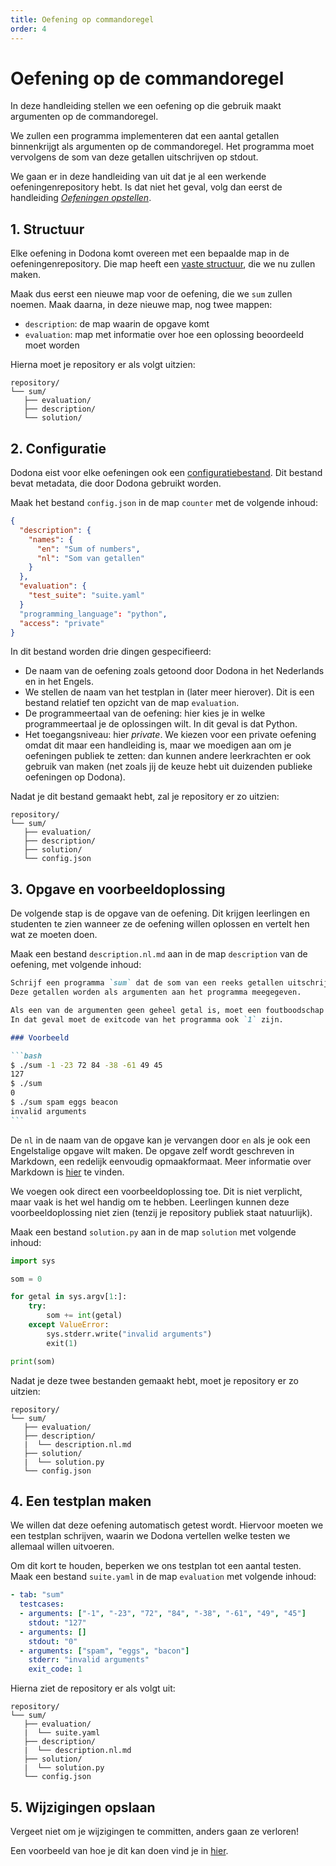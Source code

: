 ```yaml
---
title: Oefening op commandoregel
order: 4
---
```


# Oefening op de commandoregel

In deze handleiding stellen we een oefening op die gebruik maakt argumenten op de commandoregel.

We zullen een programma implementeren dat een aantal getallen binnenkrijgt als argumenten op de commandoregel.
Het programma moet vervolgens de som van deze getallen uitschrijven op stdout.

We gaan er in deze handleiding van uit dat je al een werkende oefeningenrepository hebt.
Is dat niet het geval, volg dan eerst de handleiding [_Oefeningen opstellen_](/nl/guides/exercises/creating-exercises/introduction/).

## 1. Structuur

Elke oefening in Dodona komt overeen met een bepaalde map in de oefeningenrepository.
Die map heeft een [vaste structuur](/nl/references/exercise-directory-structure), die we nu zullen maken.

Maak dus eerst een nieuwe map voor de oefening, die we `sum` zullen noemen.
Maak daarna, in deze nieuwe map, nog twee mappen:
- `description`: de map waarin de opgave komt
- `evaluation`: map met informatie over hoe een oplossing beoordeeld moet worden

Hierna moet je repository er als volgt uitzien:

```
repository/
└── sum/
   ├── evaluation/
   ├── description/
   └── solution/
```

## 2. Configuratie

Dodona eist voor elke oefeningen ook een [configuratiebestand](/nl/references/exercise-config).
Dit bestand bevat metadata, die door Dodona gebruikt worden.

Maak het bestand `config.json` in de map `counter` met de volgende inhoud:

```json
{
  "description": {
    "names": {
      "en": "Sum of numbers",
      "nl": "Som van getallen"
    }
  },
  "evaluation": {
    "test_suite": "suite.yaml"
  }
  "programming_language": "python",
  "access": "private"
}
```

In dit bestand worden drie dingen gespecifieerd:

- De naam van de oefening zoals getoond door Dodona in het Nederlands en in het Engels.
- We stellen de naam van het testplan in (later meer hierover). Dit is een bestand relatief ten opzicht van de map `evaluation`.
- De programmeertaal van de oefening: hier kies je in welke programmeertaal je de oplossingen wilt. In dit geval is dat Python.
- Het toegangsniveau: hier _private_. We kiezen voor een private oefening omdat dit maar een handleiding is, maar we moedigen aan om je oefeningen publiek te zetten: dan kunnen andere leerkrachten er ook gebruik van maken (net zoals jij de keuze hebt uit duizenden publieke oefeningen op Dodona).

Nadat je dit bestand gemaakt hebt, zal je repository er zo uitzien:

```
repository/
└── sum/
   ├── evaluation/
   ├── description/
   ├── solution/
   └── config.json
```

## 3. Opgave en voorbeeldoplossing

De volgende stap is de opgave van de oefening.
Dit krijgen leerlingen en studenten te zien wanneer ze de oefening willen oplossen en vertelt hen wat ze moeten doen.

Maak een bestand `description.nl.md` aan in de map `description` van de oefening, met volgende inhoud:

````markdown
Schrijf een programma `sum` dat de som van een reeks getallen uitschrijft op `stdout`.
Deze getallen worden als argumenten aan het programma meegegeven.

Als een van de argumenten geen geheel getal is, moet een foutboodschap uitgeschreven worden op `stderr`: `invalid arguments`.
In dat geval moet de exitcode van het programma ook `1` zijn.

### Voorbeeld

```bash
$ ./sum -1 -23 72 84 -38 -61 49 45
127
$ ./sum
0
$ ./sum spam eggs beacon
invalid arguments
```
````

De `nl` in de naam van de opgave kan je vervangen door `en` als je ook een Engelstalige opgave wilt maken.
De opgave zelf wordt geschreven in Markdown, een redelijk eenvoudig opmaakformaat. Meer informatie over Markdown is [hier](/nl/references/exercise-description) te vinden.

We voegen ook direct een voorbeeldoplossing toe.
Dit is niet verplicht, maar vaak is het wel handig om te hebben.
Leerlingen kunnen deze voorbeeldoplossing niet zien (tenzij je repository publiek staat natuurlijk).

Maak een bestand `solution.py` aan in de map `solution` met volgende inhoud:

```python
import sys

som = 0

for getal in sys.argv[1:]:
    try:
        som += int(getal)
    except ValueError:
        sys.stderr.write("invalid arguments")
        exit(1)

print(som)

```

Nadat je deze twee bestanden gemaakt hebt, moet je repository er zo uitzien:

```
repository/
└── sum/
   ├── evaluation/
   ├── description/
   |  └── description.nl.md
   ├── solution/
   |  └── solution.py
   └── config.json
```

## 4. Een testplan maken

We willen dat deze oefening automatisch getest wordt.
Hiervoor moeten we een testplan schrijven, waarin we Dodona vertellen welke testen we allemaal willen uitvoeren.

Om dit kort te houden, beperken we ons testplan tot een aantal testen.
Maak een bestand `suite.yaml` in de map `evaluation` met volgende inhoud:

```yaml
- tab: "sum"
  testcases:
  - arguments: ["-1", "-23", "72", "84", "-38", "-61", "49", "45"]
    stdout: "127"
  - arguments: []
    stdout: "0"
  - arguments: ["spam", "eggs", "bacon"]
    stderr: "invalid arguments"
    exit_code: 1
```

Hierna ziet de repository er als volgt uit:

```
repository/
└── sum/
   ├── evaluation/
   |  └── suite.yaml
   ├── description/
   |  └── description.nl.md
   ├── solution/
   |  └── solution.py
   └── config.json
```

## 5. Wijzigingen opslaan

Vergeet niet om je wijzigingen te committen, anders gaan ze verloren!

Een voorbeeld van hoe je dit kan doen vind je in [hier](/nl/guides/exercises/creating-exercises/exercise/#_5-wijzigingen-opslaan).
